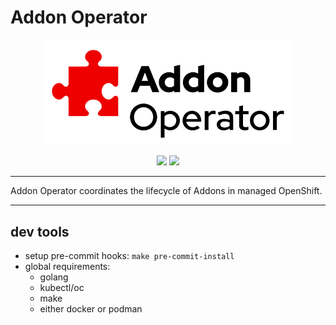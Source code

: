 # Addon Operator

<p align="center">
  <img src="docs/logo/addon-operator.png" width=400px>
</p>

<p align="center">
  <img src="https://img.shields.io/github/license/openshift/addon-operator"/>
  <img src="https://img.shields.io/badge/Cool%20Factor-Over%209000!-blue"/>
</p>

---

Addon Operator coordinates the lifecycle of Addons in managed OpenShift.

---

## dev tools

- setup pre-commit hooks: `make pre-commit-install`
- global requirements:
	- golang
	- kubectl/oc
	- make
	- either docker or podman
